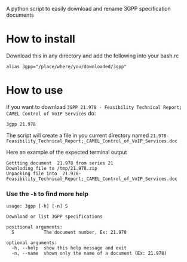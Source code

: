 A python script to easily download and rename 3GPP specification documents

# How to install

Download this in any directory and add the following into your bash.rc

```
alias 3gpp="/place/where/you/downloaded/3gpp"
```

# How to use

If you want to download `3GPP 21.978 - Feasibility Technical Report; CAMEL Control of VoIP Services` do:

```
3gpp 21.978
```

The script will create a file in you current directory named `21.978-Feasibility_Technical_Report;_CAMEL_Control_of_VoIP_Services.doc`

Here an example of the expected terminal output

```
Gettting document  21.978 from series 21
Downloding file to /tmp/21.978.zip
Unpacking file into  21.978-Feasibility_Technical_Report;_CAMEL_Control_of_VoIP_Services.doc
```

### Use the `-h` to find more help

```
usage: 3gpp [-h] [-n] S

Download or list 3GPP specifications

positional arguments:
  S           The document number, Ex: 21.978

optional arguments:
  -h, --help  show this help message and exit
  -n, --name  shown only the name of a document (Ex: 21.978)
```
